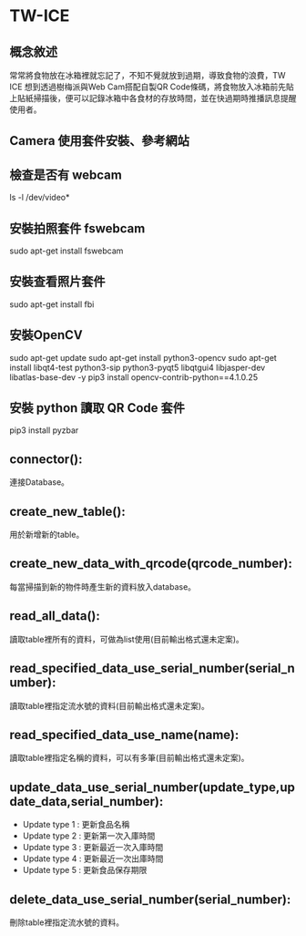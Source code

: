 # TW-ICE
## 概念敘述
常常將食物放在冰箱裡就忘記了，不知不覺就放到過期，導致食物的浪費，TW ICE 想到透過樹梅派與Web Cam搭配自製QR Code條碼，將食物放入冰箱前先貼上貼紙掃描後，便可以記錄冰箱中各食材的存放時間，並在快過期時推播訊息提醒使用者。
## Camera 使用套件安裝、參考網站
## 檢查是否有 webcam
  ls -l /dev/video*
## 安裝拍照套件 fswebcam
  sudo apt-get install fswebcam
## 安裝查看照片套件
  sudo apt-get install fbi
## 安裝OpenCV
  sudo apt-get update
  sudo apt-get install python3-opencv
  sudo apt-get install libqt4-test python3-sip python3-pyqt5 libqtgui4 libjasper-dev libatlas-base-dev -y
  pip3 install opencv-contrib-python==4.1.0.25
## 安裝 python 讀取 QR Code 套件
  pip3 install pyzbar

## connector():
連接Database。
## create_new_table():
用於新增新的table。
## create_new_data_with_qrcode(qrcode_number):
每當掃描到新的物件時產生新的資料放入database。
## read_all_data():
讀取table裡所有的資料，可做為list使用(目前輸出格式還未定案)。
## read_specified_data_use_serial_number(serial_number):
讀取table裡指定流水號的資料(目前輸出格式還未定案)。
## read_specified_data_use_name(name):
讀取table裡指定名稱的資料，可以有多筆(目前輸出格式還未定案)。
## update_data_use_serial_number(update_type,update_data,serial_number):
* Update type 1 :
更新食品名稱
* Update type 2 :
更新第一次入庫時間
* Update type 3 :
更新最近一次入庫時間
* Update type 4 :
更新最近一次出庫時間
* Update type 5 :
更新食品保存期限
## delete_data_use_serial_number(serial_number):
刪除table裡指定流水號的資料。
